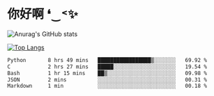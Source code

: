# 你好啊 ❛‿˂✨

![Anurag's GitHub stats](https://github-readme-stats.vercel.app/api?username=ZombieFly&count_private=true&show_icons=true)

[![Top Langs](https://github-readme-stats.vercel.app/api/top-langs/?username=ZombieFly&layout=compact&count_private=true&hide=Ruby,makefile)](https://github.com/anuraghazra/github-readme-stats)

<!--START_SECTION:waka-->

```txt
Python       8 hrs 49 mins   █████████████████▒░░░░░░░   69.92 %
C            2 hrs 27 mins   █████░░░░░░░░░░░░░░░░░░░░   19.54 %
Bash         1 hr 15 mins    ██▒░░░░░░░░░░░░░░░░░░░░░░   09.98 %
JSON         2 mins          ░░░░░░░░░░░░░░░░░░░░░░░░░   00.31 %
Markdown     1 min           ░░░░░░░░░░░░░░░░░░░░░░░░░   00.18 %
```

<!--END_SECTION:waka-->

